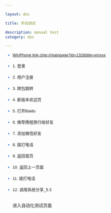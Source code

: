 ```yaml
---

layout: doc

title: 手动测试

description: manual test 
category: doc

---
```



 <style type="text/css">
    p.p1 {margin: 0.0px 0.0px 0.0px 0.0px; font: 13.0px Helvetica; min-height: 16.0px}
    p.p3 {margin: 0.0px 0.0px 0.0px 0.0px; font: 13.0px Helvetica}
    li.li2 {margin: 0.0px 0.0px 0.0px 0.0px; font: 13.0px Helvetica; color: #2567e8}
    li.li3 {margin: 0.0px 0.0px 0.0px 0.0px; font: 13.0px Helvetica}
    span.s1 {text-decoration: underline}
    ul.ul1 {list-style-type: disc}
  </style>

 <script type="text/javascript" src="/code/bridge.js"></script>

  <script type="text/javascript">
  function testJs() {
    alert('Js alert, invoke js function from OC');
    return "alert result NULL";
  }

  var app = {
        callback: function(jsonobj) {
          var tagname = jsonobj.tagname;

          if ( tagname == 'back') {
            History.back();
          }
          else if (tagname == "member_login") {
            alert("手动登录:"+JSON.stringify(jsonobj));
          }
          else if (tagname == "member_register") {
            alert("用户注册:"+JSON.stringify(jsonobj));
          }
        }
    };


  </script>


<ul class="ul1">
   <li class="li2"><a href="ctrip://mainpage?id=132&title=xmxxx">WinPhone link ctrip://mainpage?id=132&title=xmxxx</a></li>
  <br/>
   <li class="li2"><a onclick="javscript:CtripUser.app_member_login()">1. 登录</a></li>
  <br/>
  <li class="li2"><a onclick="javscript:CtripUser.app_member_register()">2. 用户注册</a></li>
  <br/>
  <li class="li2"><a onclick="javscript:CtripUtil.app_cross_package_href('myctrip', 'index.html#common/about?newVer=1')">3. 跨包跳转</a></li>
  <br/>
  <li class="li2"><a onclick="javscript:CtripUtil.app_show_newest_introduction()">4. 新版本欢迎页</a></li>
  <br/> 
   <li class="li2"><a onclick="javscript:CtripUtil.app_open_url('http://www.baidu.com', 2, 'Baidu')">5. 打开Baidu</a></li>
  <br/> 
   <li class="li2"><a onclick="javscript:CtripUtil.app_recommend_app_to_friends()">6. 推荐携程旅行给好友</a></li>
  <br/> 
  <li class="li2"><a onclick="javscript:CtripUtil.app_add_weixin_friend()">7. 添加微信好友</a></li>
  <br/>
  <li class="li2"><a onclick="javascript:CtripUtil.app_call_phone('13800000000')">8. 拨打电话</a></li>
  <br/>
  <li class="li2"><a onclick="javascript:CtripUtil.app_back_to_home()">9. 返回首页</a></li>
  <br/>
  <li class="li2"><a onclick="javascript:CtripUtil.app_back_to_last_page('xxxxxxx')">10. 返回上一页面</a></li>
  <br/>
  <li class="li2"><a onclick="javascript:CtripUtil.app_call_phone('13800138000')">11. 拨打电话</a></li>
  <br/>
  <li class="li2"><a onclick='javascript:CtripUtil.app_call_system_share("http://tongqu.me/upload/photos/acts/normal/norm_2013-12-16-18-56373487fcfe4cb0ecd21c129e1164cc976ab3bf78.jpg", null, "text here")'>12. 调用系统分享_5.3</a>
   </li>
  <br/>
  
  <a onclick="javscript:CtripUtil.app_open_url('http://www.jimzhao.com/qunit/a.html', 2, 'Qunit')">进入自动化测试页面</a>